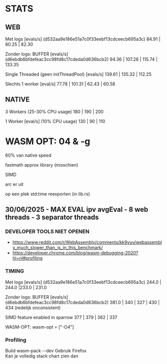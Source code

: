 # STATS

## WEB

Met logs [evals/s] (d532aa9e186e51a7c0f33eebf13cdceecb695a3c)
84.91 | 80.25 | 82.30

Zonder logs: BUFFER [evals/s] (d6ebdb6bfdefeac3cc98fd8c17cdeda0d636bcb2)
94.36 | 107.26 | 115.74 | 133.35

Single Threaded (geen initThreadPool) [evals/s]
139.61 | 135.32 | 112.25

Slechts 1 worker [eval/s]
77.78 | 101.31 | 62.43 | 60.58

## NATIVE

3 Workers (25-30% CPU usage)
180 | 190 | 200

1 Worker [eval/s] (10% CPU usage)
130 | 90 | 110

# WASM OPT: 04 & -g

60% van native speed

fastmath approx library (misschien)

SIMD

arc er uit

op een plek std:time reexporten (in lib.rs)

## 30/06/2025 - MAX EVAL ipv avgEval - 8 web threads - 3 separator threads

### DEVELOPER TOOLS NIET OPENEN

- https://www.reddit.com/r/WebAssembly/comments/kk9vuv/webassembly_much_slower_than_js_in_this_benchmark/
- https://developer.chrome.com/blog/wasm-debugging-2020?hl=nl#profiling

### TIMING

Met logs [evals/s] (d532aa9e186e51a7c0f33eebf13cdceecb695a3c)
244.0 | 244.0 |233.0 | 231.0

Zonder logs: BUFFER [evals/s] (d6ebdb6bfdefeac3cc98fd8c17cdeda0d636bcb2)
381.0 | 340 | 327 | 430 | 434 (redelijk onconsistent)

SIMD feature enabled in sparrow
377 | 379 | 362 | 337

WASM-OPT: wasm-opt = ["-O4"]

### Profiling

Build wasm-pack --dev
Gebruik Firefox  
Kan je volledig stack chart zien dan
